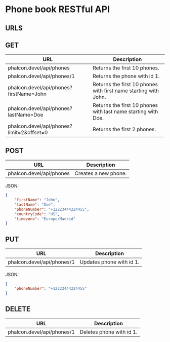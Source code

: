 # Phone book RESTful API

## URLS

## GET

| URL                                       | Description                                                     |
| ----------------------------------------- | --------------------------------------------------------------- |
| phalcon.devel/api/phones                  | Returns the first 10 phones.                                    |
| phalcon.devel/api/phones/1                | Returns the phone with id 1.                                    |
| phalcon.devel/api/phones?firstName=John   | Returns the first 10 phones with first name starting with John. |
| phalcon.devel/api/phones?lastName=Doe     | Returns the first 10 phones with last name starting with Doe.   |
| phalcon.devel/api/phones?limit=2&offset=0 | Returns the first 2 phones.                                     |

## POST

| URL                      | Description          |
| ------------------------ | -------------------- |
| phalcon.devel/api/phones | Creates a new phone. |

JSON:

```json
{
    "firstName": "John",
    "lastName": "Doe",
    "phoneNumber": "+12223444224455",
    "countryCode": "US",
    "timezone": "Europe/Madrid"
}
```

## PUT

| URL                        | Description              |
| -------------------------- | ------------------------ |
| phalcon.devel/api/phones/1 | Updates phone with id 1. |

JSON:

```json
{
    "phoneNumber": "+12223444224455"
}
```

## DELETE

| URL                        | Description              |
| -------------------------- | ------------------------ |
| phalcon.devel/api/phones/1 | Deletes phone with id 1. |
